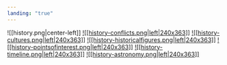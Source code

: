```yaml
---
landing: "true"
---
```

![[history.png|center-left]]
<a href="World/History/Conflicts/Conflicts.md">![[history-conflicts.png|left|240x363]]</a>
<a href="World/History/Cultures/Cultures.md">![[history-cultures.png|left|240x363]]</a>
<a href="World/History/Historical Figures/Historical Figures.md">![[history-historicalfigures.png|left|240x363]]</a>
<a href="World/History/Points of Interest/Points of Interest.md">![[history-pointsofinterest.png|left|240x363]]</a>
<a href="World/History/Timeline/Timeline.md">![[history-timeline.png|left|240x363]]</a>
<a href="World/History/Astronomy/Astronomy.md">![[history-astronomy.png|left|240x363]]</a>